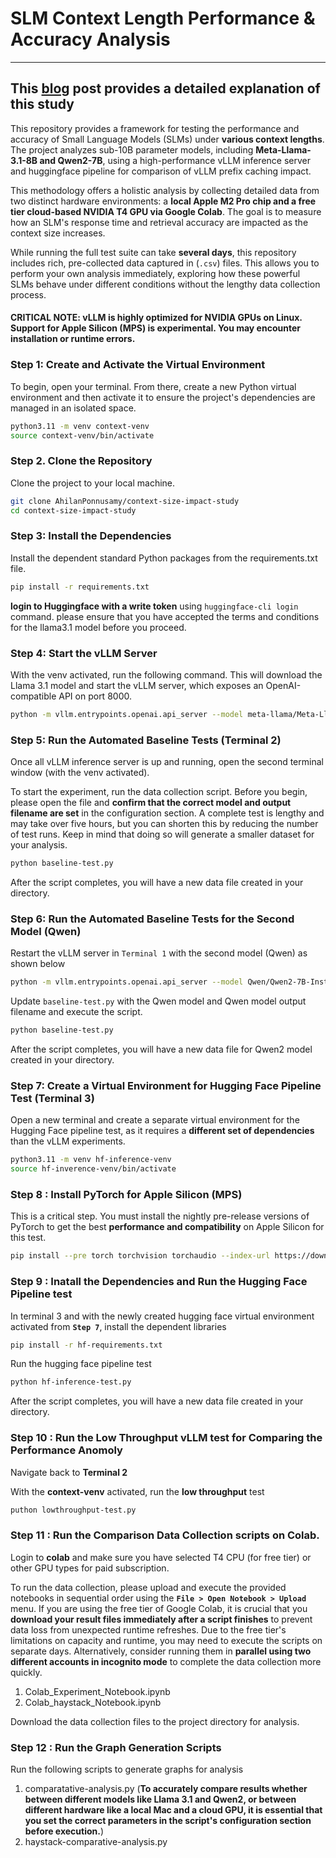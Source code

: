 # SLM Context Length Performance & Accuracy Analysis
---
## This [blog](https://yyy.medium.com/@ahilanp/beyond-latency-tolerance-architecting-latency-averse-systems-for-agentic-ai-089f14a4318a) post provides a detailed explanation of this study ##

This repository provides a framework for testing the performance and accuracy of Small Language Models (SLMs) under **various context lengths**. The project analyzes sub-10B parameter models, including **Meta-Llama-3.1-8B and Qwen2-7B**, using a high-performance vLLM inference server and huggingface pipeline for comparison of vLLM prefix caching impact.

This methodology offers a holistic analysis by collecting detailed data from two distinct hardware environments: a **local Apple M2 Pro chip and a free tier cloud-based NVIDIA T4 GPU via Google Colab**. The goal is to measure how an SLM's response time and retrieval accuracy are impacted as the context size increases.

While running the full test suite can take **several days**, this repository includes rich, pre-collected data captured in (```.csv```) files. This allows you to perform your own analysis immediately, exploring how these powerful SLMs behave under different conditions without the lengthy data collection process.

#### CRITICAL NOTE: vLLM is highly optimized for NVIDIA GPUs on Linux. Support for Apple Silicon (MPS) is experimental. You may encounter installation or runtime errors.

### Step 1: Create and Activate the Virtual Environment

To begin, open your terminal. From there, create a new Python virtual environment and then activate it to ensure the project's dependencies are managed in an isolated space.

```bash
python3.11 -m venv context-venv
source context-venv/bin/activate
```
### Step 2. Clone the Repository
Clone the project to your local machine.

```bash
git clone AhilanPonnusamy/context-size-impact-study
cd context-size-impact-study
```
### Step 3: Install the  Dependencies
Install the dependent standard Python packages from the requirements.txt file.

```bash
pip install -r requirements.txt
```
**login to Huggingface with a write token** using ```huggingface-cli login``` command. please ensure that you have accepted the terms and conditions for the llama3.1 model before you proceed.

### Step 4: Start the vLLM Server
With the venv activated, run the following command. This will download the Llama 3.1 model and start the vLLM server, which exposes an OpenAI-compatible API on port 8000.

```bash
python -m vllm.entrypoints.openai.api_server --model meta-llama/Meta-Llama-3.1-8B-Instruct --host 127.0.0.1 --port 8000 --max-model-len 8192 --max-num-batched-tokens 8192
```

### Step 5: Run the Automated Baseline Tests (Terminal 2)
Once all vLLM inference server is up and running, open the second terminal window (with the venv activated).

To start the experiment, run the data collection script. Before you begin, please open the file and **confirm that the correct model and output filename are set** in the configuration section. A complete test is lengthy and may take over five hours, but you can shorten this by reducing the number of test runs. Keep in mind that doing so will generate a smaller dataset for your analysis.

```bash
python baseline-test.py
```

After the script completes, you will have a new data file created in your directory.

### Step 6: Run the Automated Baseline Tests for the Second Model (Qwen) 

 Restart the vLLM server in ```Terminal 1``` with the second model (Qwen) as shown below

```bash
python -m vllm.entrypoints.openai.api_server --model Qwen/Qwen2-7B-Instruct --host 127.0.0.1 --port 8000 --max-model-len 8192 --max-num-batched-tokens 8192
```
Update ```baseline-test.py``` with the Qwen model and Qwen model output filename and execute the script.

```bash
python baseline-test.py
```
After the script completes, you will have a new data file for Qwen2 model created in your directory.

### Step 7: Create a Virtual Environment for Hugging Face Pipeline Test (Terminal 3)

Open a new terminal and create a separate virtual environment for the Hugging Face pipeline test, as it requires a **different set of dependencies** than the vLLM experiments.

```bash
python3.11 -m venv hf-inference-venv
source hf-inverence-venv/bin/activate
```

### Step 8 : Install PyTorch for Apple Silicon (MPS)
This is a critical step. You must install the nightly pre-release versions of PyTorch to get the best **performance and compatibility** on Apple Silicon for this test.

```bash
pip install --pre torch torchvision torchaudio --index-url https://download.pytorch.org/whl/nightly/cpu
```

### Step 9 : Inatall the Dependencies and Run the Hugging Face Pipeline test 
In terminal 3 and with the newly created hugging face virtual environment activated from **```Step 7```**, install the dependent libraries

```bash
pip install -r hf-requirements.txt
```
Run the hugging face pipeline test

```bash
python hf-inference-test.py
```
After the script completes, you will have a new data file created in your directory.

### Step 10 : Run the Low Throughput vLLM test for Comparing the Performance Anomoly 
Navigate back to **Terminal 2**

With the **context-venv** activated, run the **low throughput** test

```bash
puthon lowthroughput-test.py
```

### Step 11 : Run the Comparison Data Collection scripts on Colab.
Login to **colab** and make sure you have selected T4 CPU (for free tier) or other GPU types for paid subscription. 

To run the data collection, please upload and execute the provided notebooks in sequential order using the **```File > Open Notebook > Upload```** menu. If you are using the free tier of Google Colab, it is crucial that you **download your result files immediately after a script finishes** to prevent data loss from unexpected runtime refreshes. Due to the free tier's limitations on capacity and runtime, you may need to execute the scripts on separate days. Alternatively, consider running them in **parallel using two different accounts in incognito mode** to complete the data collection more quickly.

1. Colab_Experiment_Notebook.ipynb
2. Colab_haystack_Notebook.ipynb

Download the data collection files to the project directory for analysis.

### Step 12 : Run the Graph Generation Scripts 

Run the following scripts to generate graphs for analysis
1. comparatative-analysis.py (**To accurately compare results whether between different models like Llama 3.1 and Qwen2, or between different hardware like a local Mac and a cloud GPU, it is essential that you set the correct parameters in the script's configuration section before execution.**)
2. haystack-comparative-analysis.py
